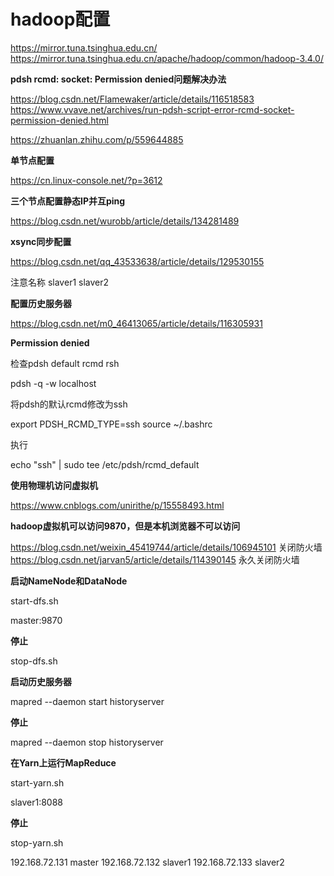 # hadoop配置

https://mirror.tuna.tsinghua.edu.cn/
https://mirror.tuna.tsinghua.edu.cn/apache/hadoop/common/hadoop-3.4.0/

**pdsh rcmd: socket: Permission denied问题解决办法**

https://blog.csdn.net/Flamewaker/article/details/116518583
https://www.vvave.net/archives/run-pdsh-script-error-rcmd-socket-permission-denied.html

https://zhuanlan.zhihu.com/p/559644885

**单节点配置**

https://cn.linux-console.net/?p=3612

**三个节点配置静态IP并互ping**

https://blog.csdn.net/wurobb/article/details/134281489

**xsync同步配置**

https://blog.csdn.net/qq_43533638/article/details/129530155

注意名称 slaver1 slaver2

**配置历史服务器**

https://blog.csdn.net/m0_46413065/article/details/116305931

**Permission denied**

检查pdsh default rcmd rsh

pdsh -q -w localhost

将pdsh的默认rcmd修改为ssh

export PDSH_RCMD_TYPE=ssh
source ~/.bashrc

执行

echo "ssh" | sudo tee /etc/pdsh/rcmd_default

**使用物理机访问虚拟机**

https://www.cnblogs.com/unirithe/p/15558493.html

**hadoop虚拟机可以访问9870，但是本机浏览器不可以访问**

https://blog.csdn.net/weixin_45419744/article/details/106945101 关闭防火墙
https://blog.csdn.net/jarvan5/article/details/114390145 永久关闭防火墙

**启动NameNode和DataNode**

start-dfs.sh

master:9870

**停止**

stop-dfs.sh

**启动历史服务器**

mapred --daemon start historyserver

**停止**

mapred --daemon stop historyserver

**在Yarn上运行MapReduce**

start-yarn.sh

slaver1:8088

**停止**

stop-yarn.sh



192.168.72.131 master
192.168.72.132 slaver1 
192.168.72.133 slaver2 